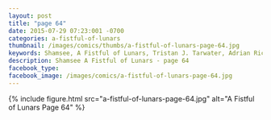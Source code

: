 ```yaml
---
layout: post
title: "page 64"
date: 2015-07-29 07:23:001 -0700
categories: a-fistful-of-lunars
thumbnail: /images/comics/thumbs/a-fistful-of-lunars-page-64.jpg
keywords: Shamsee, A Fistful of Lunars, Tristan J. Tarwater, Adrian Ricker
description: Shamsee A Fistful of Lunars - page 64
facebook_type: 
facebook_image: /images/comics/a-fistful-of-lunars-page-64.jpg
---
```

{% include figure.html src="a-fistful-of-lunars-page-64.jpg" alt="A Fistful of Lunars Page 64" %}